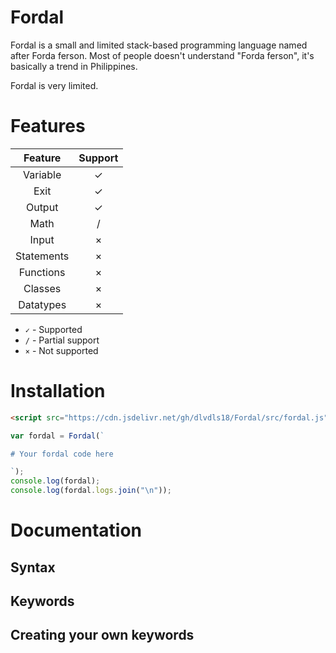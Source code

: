 # Fordal
Fordal is a small and limited stack-based programming language named after Forda ferson.
Most of people doesn't understand "Forda ferson", it's basically a trend in Philippines.

Fordal is very limited.

# Features
|Feature|Support|
|:-----:|:-----:|
|Variable|✓|
|Exit|✓|
|Output|✓|
|Math|/|
|Input|×|
|Statements|×|
|Functions|×|
|Classes|×|
|Datatypes|×|

- `✓` - Supported
- `/` - Partial support
- `×` - Not supported

# Installation
```html
<script src="https://cdn.jsdelivr.net/gh/dlvdls18/Fordal/src/fordal.js"></script>
```
```js
var fordal = Fordal(`

# Your fordal code here

`);
console.log(fordal);
console.log(fordal.logs.join("\n"));
```

# Documentation
## Syntax

## Keywords

## Creating your own keywords
